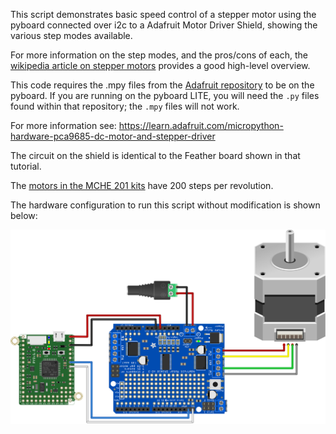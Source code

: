 This script demonstrates basic speed control of a stepper motor using the pyboard connected over i2c to a Adafruit Motor Driver Shield, showing the various step modes available.

For more information on the step modes, and the pros/cons of each, the [wikipedia article on stepper motors](https://en.wikipedia.org/wiki/Stepper_motor#Phase_current_waveforms) provides a good high-level overview.

This code requires the .mpy files from the [Adafruit repository](https://github.com/adafruit/micropython-adafruit-pca9685) to be on the pyboard. If you are running on the pyboard LITE, you will need the `.py` files found within that repository; the `.mpy` files will not work.

For more information see:
https://learn.adafruit.com/micropython-hardware-pca9685-dc-motor-and-stepper-driver

The circuit on the shield is identical to the Feather board shown in that tutorial.

The [motors in the MCHE 201 kits](https://www.adafruit.com/product/324) have 200 steps per revolution.

The hardware configuration to run this script without modification is shown below:

![Stepper Motor Hardware Configuration](pyboard_breadboard_motorShield_stepperMotor.png)
